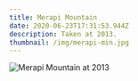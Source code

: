 ```yaml
---
title: Merapi Mountain
date: 2020-06-23T17:31:53.944Z
description: Taken at 2013.
thumbnail: /img/merapi-min.jpg
---
```

![Merapi Mountain at 2013](/img/merapi.jpg "Merapi Mountain at 2013")